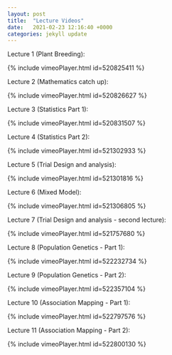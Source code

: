 ```yaml
---
layout: post
title:  "Lecture Videos"
date:   2021-02-23 12:16:40 +0000
categories: jekyll update
---
```

Lecture 1 (Plant Breeding):

{% include vimeoPlayer.html id=520825411 %}

Lecture 2 (Mathematics catch up):

{% include vimeoPlayer.html id=520826627 %}

Lecture 3 (Statistics Part 1):

{% include vimeoPlayer.html id=520831507 %}

Lecture 4 (Statistics Part 2):

{% include vimeoPlayer.html id=521302933 %}

Lecture 5 (Trial Design and analysis):

{% include vimeoPlayer.html id=521301816 %}

Lecture 6 (Mixed Model):

{% include vimeoPlayer.html id=521306805 %}

Lecture 7 (Trial Design and analysis - second lecture):

{% include vimeoPlayer.html id=521757680 %}

Lecture 8 (Population Genetics - Part 1):

{% include vimeoPlayer.html id=522232734 %}

Lecture 9 (Population Genetics - Part 2):

{% include vimeoPlayer.html id=522357104 %}

Lecture 10 (Association Mapping - Part 1):

{% include vimeoPlayer.html id=522797576 %}

Lecture 11 (Association Mapping - Part 2):

{% include vimeoPlayer.html id=522800130 %}